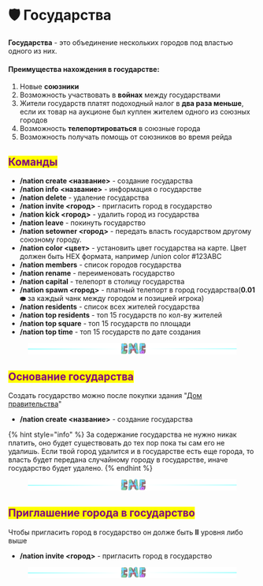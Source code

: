 # 🛡 Государства

**Государства** - это объединение нескольких городов под властью одного из них.

#### Преимущества нахождения в государстве:

1. Новые **союзники**
2. Возможность участвовать в **войнах** между государствами
3. Жители государств платят подоходный налог в **два раза меньше**, если их товар на аукционе был куплен жителем одного из союзных городов
4. Возможность **телепортироваться** в союзные города
5. Возможность получать помощь от союзников во время рейда

## <mark style="color:purple;">Команды</mark>

* **/nation create <название>** - создание государства
* **/nation info** **<название>** - информация о государстве
* **/nation delete** - удаление государства
* **/nation invite <город>** - пригласить город в государство
* **/nation kick <город>** - удалить город из государства
* **/nation leave** - покинуть государство
* **/nation setowner <город>** - передать власть государством другому союзному городу.
* **/nation color <цвет>** - установить цвет государства на карте. Цвет должен быть HEX формата, например /union color #123ABC
* **/nation members** - список городов государства
* **/nation rename** - переименовать государство
* **/nation capital** - телепорт в столицу государства
* **/nation spawn <город>** - платный телепорт в город государства(**0.01⛂** за каждый чанк между городом и позицией игрока)
* **/nation residents** - список всех жителей государства
* **/nation top residents** - топ 15 государств по кол-ву жителей
* **/nation top square** - топ 15 государств по площади
* **/nation top time** - топ 15 государств по дате создания

<figure><img src="../.gitbook/assets/gitlab_hr7.svg" alt=""><figcaption></figcaption></figure>

## <mark style="color:purple;">Основание государства</mark>

Создать государство можно после покупки здания "[Дом правительства](buildings.md#dom-pravitelstva)"

* **/nation create <название>** - создание государства

{% hint style="info" %}
За содержание государства не нужно никак платить, оно будет существовать до тех пор пока ты сам его не удалишь. Если твой город удалится и в государстве есть еще города, то власть будет передана случайному городу в государстве, иначе государство будет удалено.
{% endhint %}

<figure><img src="../.gitbook/assets/gitlab_hr7.svg" alt=""><figcaption></figcaption></figure>

## <mark style="color:purple;">Приглашение города в государство</mark>

Чтобы пригласить город в государство он долже быть **II** уровня либо выше

* **/nation invite <город>** - пригласить город в государство

<figure><img src="../.gitbook/assets/gitlab_hr7.svg" alt=""><figcaption></figcaption></figure>
